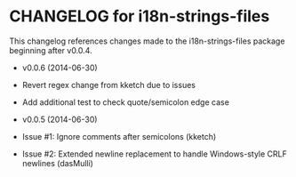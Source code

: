 CHANGELOG for i18n-strings-files
==================
This changelog references changes made to the i18n-strings-files package beginning after v0.0.4.

* v0.0.6 (2014-06-30)
 * Revert regex change from kketch due to issues
 * Add additional test to check quote/semicolon edge case

* v0.0.5 (2014-06-30)
 * Issue #1: Ignore comments after semicolons (kketch)
 * Issue #2: Extended newline replacement to handle Windows-style CRLF newlines (dasMulli)
